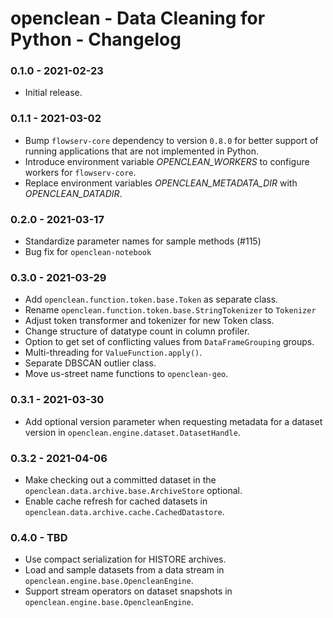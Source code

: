 # openclean - Data Cleaning for Python - Changelog

### 0.1.0 - 2021-02-23

* Initial release.


### 0.1.1 - 2021-03-02

* Bump `flowserv-core` dependency to version `0.8.0` for better support of running applications that are not implemented in Python.
* Introduce environment variable *OPENCLEAN_WORKERS* to configure workers for `flowserv-core`.
* Replace environment variables *OPENCLEAN_METADATA_DIR* with *OPENCLEAN_DATADIR*.


### 0.2.0 - 2021-03-17

* Standardize parameter names for sample methods (\#115)
* Bug fix for `openclean-notebook`


### 0.3.0 - 2021-03-29

* Add `openclean.function.token.base.Token` as separate class.
* Rename `openclean.function.token.base.StringTokenizer` to `Tokenizer`
* Adjust token transformer and tokenizer for new Token class.
* Change structure of datatype count in column profiler.
* Option to get set of conflicting values from `DataFrameGrouping` groups.
* Multi-threading for `ValueFunction.apply()`.
* Separate DBSCAN outlier class.
* Move us-street name functions to `openclean-geo`.


### 0.3.1 - 2021-03-30

* Add optional version parameter when requesting metadata for a dataset version in `openclean.engine.dataset.DatasetHandle`.


### 0.3.2 - 2021-04-06

* Make checking out a committed dataset in the `openclean.data.archive.base.ArchiveStore` optional.
* Enable cache refresh for cached datasets in `openclean.data.archive.cache.CachedDatastore`.


### 0.4.0 - TBD

* Use compact serialization for HISTORE archives.
* Load and sample datasets from a data stream in `openclean.engine.base.OpencleanEngine`.
* Support stream operators on dataset snapshots in  `openclean.engine.base.OpencleanEngine`.
